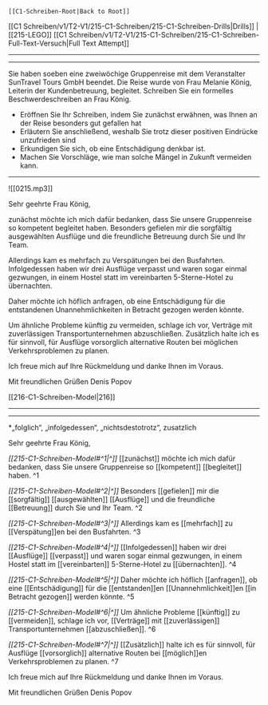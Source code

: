     [[C1-Schreiben-Root|Back to Root]]

[[C1 Schreiben/v1/T2-V1/215-C1-Schreiben/215-C1-Schreiben-Drills|Drills]] | [[215-LEGO]] 
[[C1 Schreiben/v1/T2-V1/215-C1-Schreiben/215-C1-Schreiben-Full-Text-Versuch|Full Text Attempt]]

----
---

Sie haben soeben eine zweiwöchige Gruppenreise mit dem Veranstalter SunTravel Tours GmbH beendet. Die Reise wurde von Frau Melanie König, Leiterin der Kundenbetreuung, begleitet. Schreiben Sie ein formelles Beschwerdeschreiben an Frau König.
- Eröffnen Sie Ihr Schreiben, indem Sie zunächst erwähnen, was Ihnen an der Reise besonders gut gefallen hat 
- Erläutern Sie anschließend, weshalb Sie trotz dieser positiven Eindrücke unzufrieden sind
- Erkundigen Sie sich, ob eine Entschädigung denkbar ist.
- Machen Sie Vorschläge, wie man solche Mängel in Zukunft vermeiden kann.

---

![[0215.mp3]]

Sehr geehrte Frau König,

zunächst möchte ich mich dafür bedanken, dass Sie unsere Gruppenreise so kompetent begleitet haben. Besonders gefielen mir die sorgfältig ausgewählten Ausflüge und die freundliche Betreuung durch Sie und Ihr Team.

Allerdings kam es mehrfach zu Verspätungen bei den Busfahrten. Infolgedessen haben wir drei Ausflüge verpasst und waren sogar einmal gezwungen, in einem Hostel statt im vereinbarten 5-Sterne-Hotel zu übernachten.

Daher möchte ich höflich anfragen, ob eine Entschädigung für die entstandenen Unannehmlichkeiten in Betracht gezogen werden könnte.

Um ähnliche Probleme künftig zu vermeiden, schlage ich vor, Verträge mit zuverlässigen Transportunternehmen abzuschließen. Zusätzlich halte ich es für sinnvoll, für Ausflüge vorsorglich alternative Routen bei möglichen Verkehrsproblemen zu planen.

Ich freue mich auf Ihre Rückmeldung und danke Ihnen im Voraus.

Mit freundlichen Grüßen
Denis Popov

[[216-C1-Schreiben-Model|216]]


---
---

*„folglich“, „infolgedessen“, „nichtsdestotrotz“, zusatzlich 


Sehr geehrte Frau König,

*[[215-C1-Schreiben-Model#^1|^]]* [[zunächst]] möchte ich mich dafür bedanken, dass Sie unsere Gruppenreise so [[kompetent]] [[begleitet]] haben. ^1

*[[215-C1-Schreiben-Model#^2|^]]* Besonders [[gefielen]] mir die [[sorgfältig]] [[ausgewählten]] [[Ausflüge]] und die freundliche [[Betreuung]] durch Sie und Ihr Team. ^2


*[[215-C1-Schreiben-Model#^3|^]]* Allerdings kam es [[mehrfach]] zu [[Verspätung]]en bei den Busfahrten. ^3

*[[215-C1-Schreiben-Model#^4|^]]* [[Infolgedessen]] haben wir drei [[Ausflüge]] [[verpasst]] und waren sogar einmal gezwungen, in einem Hostel statt im [[vereinbarten]] 5-Sterne-Hotel zu [[übernachten]]. ^4

*[[215-C1-Schreiben-Model#^5|^]]* Daher möchte ich höflich [[anfragen]], ob eine [[Entschädigung]] für die [[entstanden]]en [[Unannehmlichkeit]]en [[in Betracht gezogen]] werden könnte. ^5


*[[215-C1-Schreiben-Model#^6|^]]* Um ähnliche Probleme [[künftig]] zu [[vermeiden]], schlage ich vor, [[Verträge]] mit [[zuverlässigen]] Transportunternehmen [[abzuschließen]]. ^6

*[[215-C1-Schreiben-Model#^7|^]]* [[Zusätzlich]] halte ich es für sinnvoll, für Ausflüge [[vorsorglich]] alternative Routen bei [[möglich]]en Verkehrsproblemen zu planen. ^7


Ich freue mich auf Ihre Rückmeldung und danke Ihnen im Voraus.

Mit freundlichen Grüßen
Denis Popov
